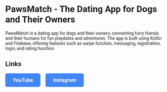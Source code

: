 <!DOCTYPE html>
<html>
<head>
  <meta charset="UTF-8">
  <title>PawsMatch - The Dating App for Dogs and Their Owners</title>
  <link href="https://fonts.googleapis.com/css?family=Roboto&display=swap" rel="stylesheet">
  <style>
    body {
      font-family: 'Roboto', sans-serif;
    }
    .btn {
      display: inline-block;
      background-color: #4285F4;
      color: white;
      font-size: 16px;
      font-weight: bold;
      text-align: center;
      padding: 12px 24px;
      border-radius: 6px;
      text-decoration: none;
      margin-right: 12px;
    }
    .btn:hover {
      background-color: #0d47a1;
    }
  </style>
</head>
<body>
  <h1>PawsMatch - The Dating App for Dogs and Their Owners</h1>
  <p>PawsMatch is a dating app for dogs and their owners, connecting furry friends and their humans for fun playdates and adventures. The app is built using Kotlin and Firebase, offering features such as swipe function, messaging, registration, login, and rating function.</p>
  <h2>Links</h2>
  <a href="https://www.youtube.com/channel/UC3SszWzWNg6gT-Rjy5x0BWw" class="btn">YouTube</a>
  <a href="https://www.instagram.com/dr_vigilant/" class="btn">Instagram</a>
</body>
</html>
